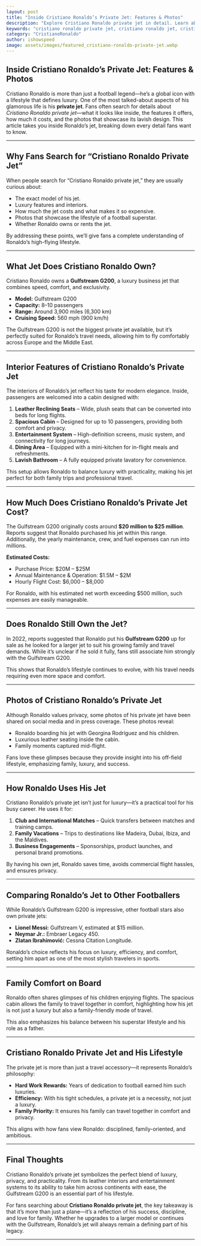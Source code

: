 ```yaml
---
layout: post
title: "Inside Cristiano Ronaldo’s Private Jet: Features & Photos"
description: "Explore Cristiano Ronaldo private jet in detail. Learn about its luxury features, interiors, cost, photos, and why it reflects his lifestyle."
keywords: "cristiano ronaldo private jet, cristiano ronaldo jet, cristiano ronaldo plane, cristiano ronaldo lifestyle"
category: "CristianoRonaldo"
author: ishowspeed
image: assets/images/featured_cristiano-ronaldo-private-jet.webp
---
```


## Inside Cristiano Ronaldo’s Private Jet: Features & Photos

Cristiano Ronaldo is more than just a football legend—he’s a global icon with a lifestyle that defines luxury. One of the most talked-about aspects of his glamorous life is his **private jet**. Fans often search for details about *Cristiano Ronaldo private jet*—what it looks like inside, the features it offers, how much it costs, and the photos that showcase its lavish design. This article takes you inside Ronaldo’s jet, breaking down every detail fans want to know.

---

## Why Fans Search for “Cristiano Ronaldo Private Jet”

When people search for “Cristiano Ronaldo private jet,” they are usually curious about:  
- The exact model of his jet.  
- Luxury features and interiors.  
- How much the jet costs and what makes it so expensive.  
- Photos that showcase the lifestyle of a football superstar.  
- Whether Ronaldo owns or rents the jet.  

By addressing these points, we’ll give fans a complete understanding of Ronaldo’s high-flying lifestyle.

<ins class="adsbygoogle"
     style="display:block"
     data-ad-client="ca-pub-2784742237479601"
     data-ad-slot="3760872290"
     data-ad-format="auto"
     data-full-width-responsive="true"></ins>
<script>
     (adsbygoogle = window.adsbygoogle || []).push({});
</script>


---

## What Jet Does Cristiano Ronaldo Own?

Cristiano Ronaldo owns a **Gulfstream G200**, a luxury business jet that combines speed, comfort, and exclusivity.  

- **Model:** Gulfstream G200  
- **Capacity:** 8–10 passengers  
- **Range:** Around 3,900 miles (6,300 km)  
- **Cruising Speed:** 560 mph (900 km/h)  

The Gulfstream G200 is not the biggest private jet available, but it’s perfectly suited for Ronaldo’s travel needs, allowing him to fly comfortably across Europe and the Middle East.

---

## Interior Features of Cristiano Ronaldo’s Private Jet

The interiors of Ronaldo’s jet reflect his taste for modern elegance. Inside, passengers are welcomed into a cabin designed with:  

1. **Leather Reclining Seats** – Wide, plush seats that can be converted into beds for long flights.  
2. **Spacious Cabin** – Designed for up to 10 passengers, providing both comfort and privacy.  
3. **Entertainment System** – High-definition screens, music system, and connectivity for long journeys.  
4. **Dining Area** – Equipped with a mini-kitchen for in-flight meals and refreshments.  
5. **Lavish Bathroom** – A fully equipped private lavatory for convenience.  

This setup allows Ronaldo to balance luxury with practicality, making his jet perfect for both family trips and professional travel.

---

## How Much Does Cristiano Ronaldo’s Private Jet Cost?

The Gulfstream G200 originally costs around **$20 million to $25 million**. Reports suggest that Ronaldo purchased his jet within this range. Additionally, the yearly maintenance, crew, and fuel expenses can run into millions.  

**Estimated Costs:**  
- Purchase Price: $20M – $25M  
- Annual Maintenance & Operation: $1.5M – $2M  
- Hourly Flight Cost: $6,000 – $8,000  

For Ronaldo, with his estimated net worth exceeding $500 million, such expenses are easily manageable.

<ins class="adsbygoogle"
     style="display:block"
     data-ad-client="ca-pub-2784742237479601"
     data-ad-slot="3760872290"
     data-ad-format="auto"
     data-full-width-responsive="true"></ins>
<script>
     (adsbygoogle = window.adsbygoogle || []).push({});
</script>


---

## Does Ronaldo Still Own the Jet?

In 2022, reports suggested that Ronaldo put his **Gulfstream G200** up for sale as he looked for a larger jet to suit his growing family and travel demands. While it’s unclear if he sold it fully, fans still associate him strongly with the Gulfstream G200.  

This shows that Ronaldo’s lifestyle continues to evolve, with his travel needs requiring even more space and comfort.

---

## Photos of Cristiano Ronaldo’s Private Jet

Although Ronaldo values privacy, some photos of his private jet have been shared on social media and in press coverage. These photos reveal:  

- Ronaldo boarding his jet with Georgina Rodríguez and his children.  
- Luxurious leather seating inside the cabin.  
- Family moments captured mid-flight.  

Fans love these glimpses because they provide insight into his off-field lifestyle, emphasizing family, luxury, and success.

---

## How Ronaldo Uses His Jet

Cristiano Ronaldo’s private jet isn’t just for luxury—it’s a practical tool for his busy career. He uses it for:  

1. **Club and International Matches** – Quick transfers between matches and training camps.  
2. **Family Vacations** – Trips to destinations like Madeira, Dubai, Ibiza, and the Maldives.  
3. **Business Engagements** – Sponsorships, product launches, and personal brand promotions.  

By having his own jet, Ronaldo saves time, avoids commercial flight hassles, and ensures privacy.

---

## Comparing Ronaldo’s Jet to Other Footballers

While Ronaldo’s Gulfstream G200 is impressive, other football stars also own private jets:  

- **Lionel Messi:** Gulfstream V, estimated at $15 million.  
- **Neymar Jr.:** Embraer Legacy 450.  
- **Zlatan Ibrahimović:** Cessna Citation Longitude.  

Ronaldo’s choice reflects his focus on luxury, efficiency, and comfort, setting him apart as one of the most stylish travelers in sports.

---

## Family Comfort on Board

Ronaldo often shares glimpses of his children enjoying flights. The spacious cabin allows the family to travel together in comfort, highlighting how his jet is not just a luxury but also a family-friendly mode of travel.  

This also emphasizes his balance between his superstar lifestyle and his role as a father.

---

## Cristiano Ronaldo Private Jet and His Lifestyle

<ins class="adsbygoogle"
     style="display:block"
     data-ad-client="ca-pub-2784742237479601"
     data-ad-slot="3760872290"
     data-ad-format="auto"
     data-full-width-responsive="true"></ins>
<script>
     (adsbygoogle = window.adsbygoogle || []).push({});
</script>


The private jet is more than just a travel accessory—it represents Ronaldo’s philosophy:  
- **Hard Work Rewards:** Years of dedication to football earned him such luxuries.  
- **Efficiency:** With his tight schedules, a private jet is a necessity, not just a luxury.  
- **Family Priority:** It ensures his family can travel together in comfort and privacy.  

This aligns with how fans view Ronaldo: disciplined, family-oriented, and ambitious.

---

## Final Thoughts

Cristiano Ronaldo’s private jet symbolizes the perfect blend of luxury, privacy, and practicality. From its leather interiors and entertainment systems to its ability to take him across continents with ease, the Gulfstream G200 is an essential part of his lifestyle.  

For fans searching about **Cristiano Ronaldo private jet**, the key takeaway is that it’s more than just a plane—it’s a reflection of his success, discipline, and love for family. Whether he upgrades to a larger model or continues with the Gulfstream, Ronaldo’s jet will always remain a defining part of his legacy.

---
